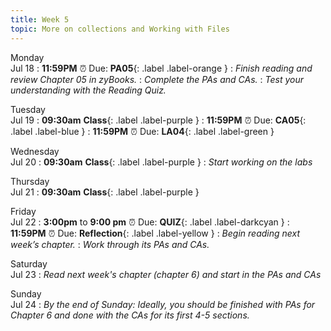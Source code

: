 ```yaml
---
title: Week 5
topic: More on collections and Working with Files
---
```

Monday<br/>Jul 18
: **11:59PM** ⏰  Due: **PA05**{: .label .label-orange }
: _Finish reading and review Chapter 05 in zyBooks._
: _Complete the PAs and CAs._
: _Test your understanding with the Reading Quiz._

Tuesday<br/>Jul 19
: **09:30am** **Class**{: .label .label-purple }
: **11:59PM** ⏰  Due: **CA05**{: .label .label-blue }
: **11:59PM** ⏰  Due: **LA04**{: .label .label-green }

Wednesday<br/>Jul 20
: **09:30am** **Class**{: .label .label-purple }
: _Start working on the labs_


Thursday<br/>Jul 21
: **09:30am** **Class**{: .label .label-purple }

Friday<br/>Jul 22
: **3:00pm** to **9:00 pm** ⏰ Due: **QUIZ**{: .label .label-darkcyan }
: **11:59PM** ⏰ Due: **Reflection**{: .label .label-yellow }
: _Begin reading next week’s chapter._
: _Work through its PAs and CAs._

Saturday<br/>Jul 23
: _Read next week's chapter (chapter 6) and start in the PAs and CAs_

Sunday<br/>Jul 24
: _By the end of Sunday: Ideally, you should be finished with PAs for Chapter 6 and done with the CAs for its first 4-5 sections._


